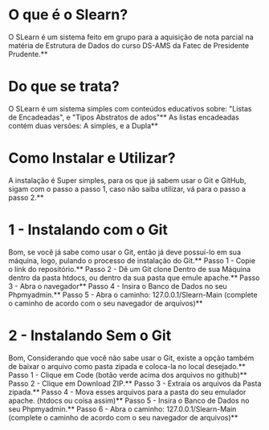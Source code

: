 # O que é o Slearn?
 O SLearn é um sistema feito em grupo para a aquisição de nota parcial na matéria de Estrutura de Dados do curso DS-AMS da Fatec de Presidente Prudente.\**

# Do que se trata?
 O SLearn é um sistema simples com conteúdos educativos sobre: "Listas de Encadeadas", e "Tipos Abstratos de ados"\**
 As listas encadeadas contém duas versões: A simples, e a Dupla\**

# Como Instalar e Utilizar?
 A instalação é Super simples, para os que já sabem usar o Git e GitHub, sigam com o passo a passo 1, caso não saiba utilizar, vá para o passo a passo 2.\**

# 1 - Instalando com o Git
 Bom, se você já sabe como usar o Git, então já deve possuí-lo em sua máquina, logo, pulando o processo de instalação do Git.\**
 Passo 1 - Copie o link do repositório.\**
 Passo 2 - Dê um Git clone Dentro de sua Máquina dentro da pasta htdocs, ou dentro da sua pasta que emule apache.\**
 Passo 3 - Abra o navegador\**
 Passo 4 - Insira o Banco de Dados no seu Phpmyadmin.\**
 Passo 5 - Abra o caminho: 127.0.0.1/Slearn-Main (complete o caminho de acordo com o seu navegador de arquivos)\**

# 2 - Instalando Sem o Git
 Bom, Considerando que você não sabe usar o Git, existe a opção também de baixar o arquivo como pasta zipada e coloca-la no local desejado.\**
 Passo 1 - Clique em Code (botão verde acima dos arquivos no github)\**
 Passo 2 - Clique em Download ZIP.\**
 Passo 3 - Extraia os arquivos da Pasta zipada.\**
 Passo 4 - Mova esses arquivos para a pasta do seu emulador apache. (htdocs ou coisa assim)\**
 Passo 5 - Insira o Banco de Dados no seu Phpmyadmin.\**
 Passo 6 - Abra o caminho: 127.0.0.1/Slearn-Main (complete o caminho de acordo com o seu navegador de arquivos)\**
